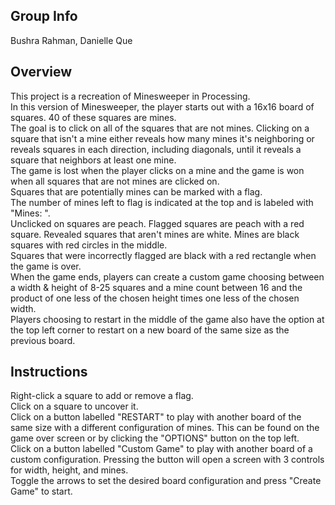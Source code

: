 ## Group Info
Bushra Rahman, Danielle Que
## Overview
This project is a recreation of Minesweeper in Processing.  
In this version of Minesweeper, the player starts out with a 16x16 board of squares. 40 of these squares are mines.  
The goal is to click on all of the squares that are not mines. Clicking on a square that isn't a mine either reveals how many mines it's neighboring or reveals squares in each direction, including diagonals, until it reveals a square that neighbors at least one mine.  
The game is lost when the player clicks on a mine and the game is won when all squares that are not mines are clicked on.  
Squares that are potentially mines can be marked with a flag.  
The number of mines left to flag is indicated at the top and is labeled with "Mines: ".  
Unclicked on squares are peach. Flagged squares are peach with a red square. Revealed squares that aren't mines are white. Mines are black squares with red circles in the middle.  
Squares that were incorrectly flagged are black with a red rectangle when the game is over.  
When the game ends, players can create a custom game choosing between a width & height of 8-25 squares and a mine count between 16 and the product of one less of the chosen height times one less of the chosen width.  
Players choosing to restart in the middle of the game also have the option at the top left corner to restart on a new board of the same size as the previous board.  
## Instructions
Right-click a square to add or remove a flag.  
Click on a square to uncover it.  
Click on a button labelled "RESTART" to play with another board of the same size with a different configuration of mines. This can be found on the game over screen or by clicking the "OPTIONS" button on the top left.  
Click on a button labelled "Custom Game" to play with another board of a custom configuration. Pressing the button will open a screen with 3 controls for width, height, and mines.   
Toggle the arrows to set the desired board configuration and press "Create Game" to start.  
